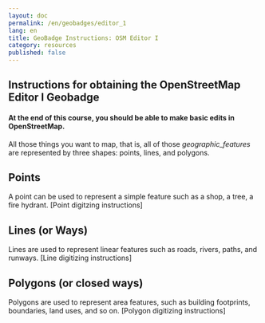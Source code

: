 ```yaml
---
layout: doc
permalink: /en/geobadges/editor_1
lang: en
title: GeoBadge Instructions: OSM Editor I
category: resources
published: false
---
```


## Instructions for obtaining the OpenStreetMap Editor I Geobadge

#### At the end of this course, you should be able to make basic edits in OpenStreetMap.

All those things you want to map, that is, all of those _geographic_features_ are represented by three shapes: points, lines, and polygons.

## Points
A point can be used to represent a simple feature such as a shop, a tree, a fire hydrant. [Point digitzing instructions]

## Lines (or Ways)
Lines are used to represent linear features such as roads, rivers, paths, and runways. [Line digitizing instructions]

## Polygons (or closed ways)
Polygons are used to represent area features, such as building footprints, boundaries, land uses, and so on. [Polygon digitizing instructions]
